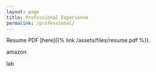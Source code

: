 ```yaml
---
layout: page
title: Professional Experience
permalink: /professional/
---
```


Resume PDF [here]({% link /assets/files/resume.pdf %}).

amazon

lab
